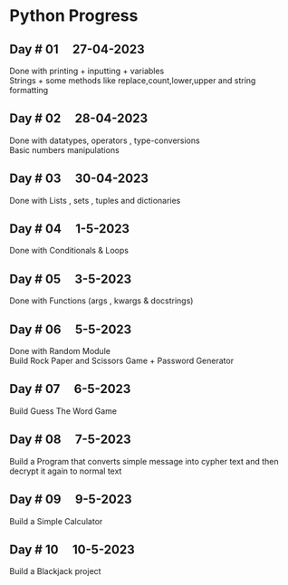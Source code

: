 # Python Progress

## Day # 01 &nbsp; &nbsp; 27-04-2023

Done with printing + inputting + variables </br>
Strings + some methods like replace,count,lower,upper and string formatting

## Day # 02 &nbsp; &nbsp; 28-04-2023

Done with datatypes, operators , type-conversions </br>
Basic numbers manipulations

## Day # 03 &nbsp; &nbsp; 30-04-2023

Done with Lists , sets , tuples and dictionaries </br>

## Day # 04 &nbsp; &nbsp; 1-5-2023

Done with Conditionals & Loops </br>

## Day # 05 &nbsp; &nbsp; 3-5-2023

Done with Functions (args , kwargs & docstrings) </br>

## Day # 06 &nbsp; &nbsp; 5-5-2023

Done with Random Module </br>
Build Rock Paper and Scissors Game + Password Generator

## Day # 07 &nbsp; &nbsp; 6-5-2023

Build Guess The Word Game

## Day # 08 &nbsp; &nbsp; 7-5-2023

Build a Program that converts simple message into cypher text and then decrypt it again to normal text

## Day # 09 &nbsp; &nbsp; 9-5-2023

Build a Simple Calculator

## Day # 10 &nbsp; &nbsp; 10-5-2023

Build a Blackjack project
